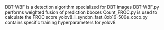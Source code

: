 DBT-WBF is a detection algorithm specialized for DBT images
DBT-WBF.py performs weighted fusion of prediction bboxes
Count_FROC.py is used to calculate the FROC score
yolov8_l_syncbn_fast_8xb16-500e_coco.py contains specific training hyperparameters for yolov8

